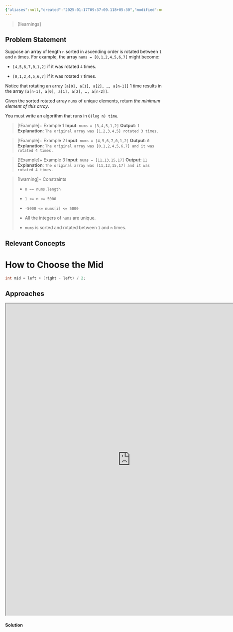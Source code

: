 ```yaml
---
{"aliases":null,"created":"2025-01-17T09:37:09.118+05:30","modified":null,"completed":true,"redo":false,"Perfect":false,"publish":true,"Description":"i.e., finding the pivot point of the array.","leetcode-index":153,"link":"https://leetcode.com/problems/find-minimum-in-rotated-sorted-array","difficulty":"Medium","tags":["leetcode/array","leetcode/binary-search","programming/practice"],"date created":"2025-01-17T09:37","date modified":"2025-01-26T10:37","PassFrontmatter":true,"updated":"2025-01-26T10:37:26.500+05:30"}
---
```



> [!learnings]
## Problem Statement

Suppose an array of length `n` sorted in ascending order is rotated between `1` and `n` times. For example, the array `nums = [0,1,2,4,5,6,7]` might become:

	
- `[4,5,6,7,0,1,2]` if it was rotated `4` times.
	
- `[0,1,2,4,5,6,7]` if it was rotated `7` times.

Notice that rotating an array `[a[0], a[1], a[2], …, a[n-1]]` 1 time results in the array `[a[n-1], a[0], a[1], a[2], …, a[n-2]]`.

Given the sorted rotated array `nums` of unique elements, return *the minimum element of this array*.

You must write an algorithm that runs in `O(log n) time`.

 

>[!Example]+ Example 1
>**Input**: `nums = [3,4,5,1,2]`
>**Output**: `1`
>**Explanation**: `The original array was [1,2,3,4,5] rotated 3 times.
>`

>[!Example]+ Example 2
>**Input**: `nums = [4,5,6,7,0,1,2]`
>**Output**: `0`
>**Explanation**: `The original array was [0,1,2,4,5,6,7] and it was rotated 4 times.
>`

>[!Example]+ Example 3
>**Input**: `nums = [11,13,15,17]`
>**Output**: `11`
>**Explanation**: `The original array was [11,13,15,17] and it was rotated 4 times.
>`

>[!warning]+ Constraints
>- `n == nums.length`
>
>- `1 <= n <= 5000`
>
>- `-5000 <= nums[i] <= 5000`
>
>- All the integers of `nums` are unique.
>
>- `nums` is sorted and rotated between `1` and `n` times.

## Relevant Concepts


<div class="transclusion internal-embed is-loaded"><div class="markdown-embed">



# How to Choose the Mid
``` Java
int mid = left + (right - left) / 2;
```


</div></div>



## Approaches
<iframe width="800" height="1000" src="https://www.nebo.app/app/page/2cb920b4-4582-4395-93e0-cce64f415f4e" sandbox="allow-scripts allow-same-origin"></iframe>


#### Solution
```Java

```
